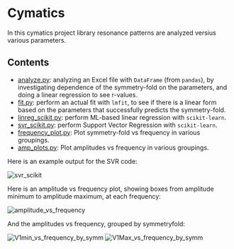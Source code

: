 # Cymatics
In this cymatics project library resonance patterns are analyzed versius various parameters. 
## Contents
- <a href="https://github.com/csanadm/cymatics/blob/main/analyze.py">analyze.py</a>: analyzing an Excel file with `DataFrame` (from `pandas`), by investigating dependence of the symmetry-fold on the parameters, and doing a linear regression to see r-values.
- <a href="https://github.com/csanadm/cymatics/blob/main/fit.py">fit.py</a>: perform an actual fit with `lmfit`, to see if there is a linear form based on the parameters that successfully predicts the symmetry-fold.
- <a href="https://github.com/csanadm/cymatics/blob/main/linreg_scikit.py">linreg_scikit.py</a>: perform ML-based linear regression with `scikit-learn`.
- <a href="https://github.com/csanadm/cymatics/blob/main/svr_scikit.py">svr_scikit.py</a>: perform Support Vector Regression with `scikit-learn`.
- <a href="https://github.com/csanadm/cymatics/blob/main/frequency_plot.py">frequency_plot.py</a>: Plot symmetry-fold vs frequency in various groupings.
- <a href="https://github.com/csanadm/cymatics/blob/main/amp_plots.py">amp_plots.py</a>: Plot amplitudes vs frequency in various groupings.

Here is an example output for the SVR code:

![svr_scikit](https://user-images.githubusercontent.com/38218165/225572229-496f2b5a-cd59-49ed-859b-f907a83b351b.png)

Here is an amplitude vs frequency plot, showing boxes from amplitude minimum to amplitude maximum, at each frequency:

![amplitude_vs_frequency](https://user-images.githubusercontent.com/38218165/227138238-6a8ba41e-3ca7-4b22-b6bb-887d5983582b.png)

And the amplitudes vs frequency, grouped by symmetryfold:


![V1min_vs_frequency_by_symm](https://user-images.githubusercontent.com/38218165/226633683-6bf20da3-9bf8-4ac3-8422-e44c51e07c87.png)
![V1Max_vs_frequency_by_symm](https://user-images.githubusercontent.com/38218165/226633674-ce7b1f56-1a13-4283-b80b-3cb1a044974a.png)
